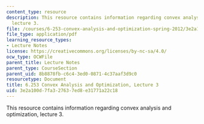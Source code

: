 ```yaml
---
content_type: resource
description: This resource contains information regarding convex analysis and optimization,
  lecture 3.
file: /courses/6-253-convex-analysis-and-optimization-spring-2012/3e2a100d7fa327637ed8e31771a22c18_MIT6_253S12_lec03.pdf
file_type: application/pdf
learning_resource_types:
- Lecture Notes
license: https://creativecommons.org/licenses/by-nc-sa/4.0/
ocw_type: OCWFile
parent_title: Lecture Notes
parent_type: CourseSection
parent_uid: 8b8878fb-c6c4-3ed0-0871-4c37aaf3d9c0
resourcetype: Document
title: 6.253 Convex Analysis and Optimization, Lecture 3
uid: 3e2a100d-7fa3-2763-7ed8-e31771a22c18
---
```

This resource contains information regarding convex analysis and optimization, lecture 3.